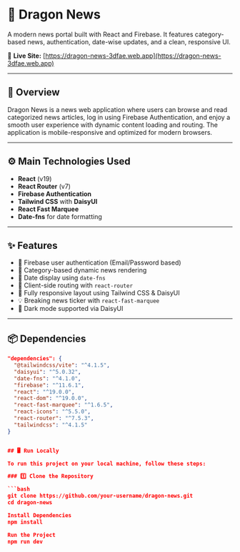 # 🐉 Dragon News

A modern news portal built with React and Firebase. It features category-based news, authentication, date-wise updates, and a clean, responsive UI.


🔗 **Live Site:** [https://dragon-news-3dfae.web.app](https://dragon-news-3dfae.web.app)

---

## 🧾 Overview

Dragon News is a news web application where users can browse and read categorized news articles, log in using Firebase Authentication, and enjoy a smooth user experience with dynamic content loading and routing. The application is mobile-responsive and optimized for modern browsers.

---

## ⚙️ Main Technologies Used

- **React** (v19)
- **React Router** (v7)
- **Firebase Authentication**
- **Tailwind CSS** with **DaisyUI**
- **React Fast Marquee**
- **Date-fns** for date formatting

---

## ✨ Features

- 🔐 Firebase user authentication (Email/Password based)
- 📰 Category-based dynamic news rendering
- 📆 Date display using `date-fns`
- 🧭 Client-side routing with `react-router`
- 📱 Fully responsive layout using Tailwind CSS & DaisyUI
- 💡 Breaking news ticker with `react-fast-marquee`
- 🌙 Dark mode supported via DaisyUI

---

## 📦 Dependencies

```json
"dependencies": {
  "@tailwindcss/vite": "^4.1.5",
  "daisyui": "^5.0.32",
  "date-fns": "^4.1.0",
  "firebase": "^11.6.1",
  "react": "^19.0.0",
  "react-dom": "^19.0.0",
  "react-fast-marquee": "^1.6.5",
  "react-icons": "^5.5.0",
  "react-router": "^7.5.3",
  "tailwindcss": "^4.1.5"
}


## 🖥️ Run Locally

To run this project on your local machine, follow these steps:

### 1️⃣ Clone the Repository

```bash
git clone https://github.com/your-username/dragon-news.git
cd dragon-news

Install Dependencies
npm install

Run the Project
npm run dev
